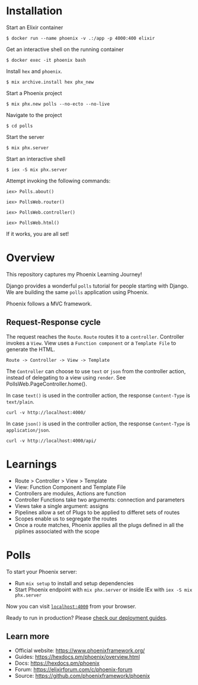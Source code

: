 # Installation

Start an Elixir container

    $ docker run --name phoenix -v .:/app -p 4000:400 elixir

Get an interactive shell on the running container

    $ docker exec -it phoenix bash

Install `hex` and `phoenix`.

    $ mix archive.install hex phx_new

Start a Phoenix project

    $ mix phx.new polls --no-ecto --no-live

Navigate to the project

    $ cd polls

Start the server

    $ mix phx.server

Start an interactive shell

    $ iex -S mix phx.server

Attempt invoking the following commands:

    iex> Polls.about()

    iex> PollsWeb.router()

    iex> PollsWeb.controller()

    iex> PollsWeb.html()

If it works, you are all set!

# Overview

This repository captures my Phoenix Learning Journey!

Django provides a wonderful `polls` tutorial for people starting with Django. We are building the same `polls` application using Phoenix.

Phoenix follows a MVC framework.

## Request-Response cycle

The request reaches the `Route`. `Route` routes it to a `controller`. Controller invokes a `View`. View uses a `Function component` or a `Template File` to generate the HTML.

    Route -> Controller -> View -> Template

The `Controller` can choose to use `text` or `json` from the controller action, instead of delegating to a view using `render`. See PollsWeb.PageController.home().

In case `text()` is used in the controller action, the response `Content-Type` is `text/plain`.

    curl -v http://localhost:4000/

In case `json()` is used in the controller action, the response `Content-Type` is `application/json`.

    curl -v http://localhost:4000/api/

# Learnings

- Route > Controller > View > Template
- View: Function Component and Template File
- Controllers are modules, Actions are function
- Controller Functions take two arguments: connection and parameters
- Views take a single argument: assigns
- Pipelines allow a set of Plugs to be applied to differet sets of routes
- Scopes enable us to segregate the routes
- Once a route matches, Phoenix applies all the plugs defined in all the piplines associated with the scope

# Polls

To start your Phoenix server:

  * Run `mix setup` to install and setup dependencies
  * Start Phoenix endpoint with `mix phx.server` or inside IEx with `iex -S mix phx.server`

Now you can visit [`localhost:4000`](http://localhost:4000) from your browser.

Ready to run in production? Please [check our deployment guides](https://hexdocs.pm/phoenix/deployment.html).

## Learn more

  * Official website: https://www.phoenixframework.org/
  * Guides: https://hexdocs.pm/phoenix/overview.html
  * Docs: https://hexdocs.pm/phoenix
  * Forum: https://elixirforum.com/c/phoenix-forum
  * Source: https://github.com/phoenixframework/phoenix

